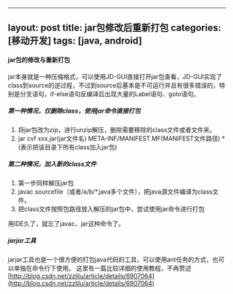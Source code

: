----
layout: post
title: jar包修改后重新打包
categories: [移动开发]
tags: [java, android]
----
#### jar包的修改与重新打包
jar本身就是一种压缩格式，可以使用JD-GUI直接打开jar包查看，JD-GUI实现了class到source的逆过程，不过到source后基本是不可运行并且有很多错误的，特别是分支语句，if-else语句反编译后出现大量的Label语句、goto语句。
##### 第一种情况，仅删除class，使用jar命令直接打包

1. 将jar包改为zip，进行unzip解压，删除需要移除的class文件或者文件夹。
2. jar cvf xxx.jar(jar文件名) META-INF/MANIFEST.MF(MANIFEST文件路径) *(表示把该目录下所有class加入jar包)


##### 第二种情况，加入新的class文件

1. 第一步同样解压jar包
2. javac sourcefile（或者/a/b/*.java多个文件），把java源文件编译为class文件。
3. 把class文件按照包路径放入解压的jar包中，尝试使用jar命令进行打包

用IDE久了，就忘了javac、jar这种命令了。

##### jarjar工具
jarjar工具也是一个很方便的打包java代码的工具，可以使用ant任务的方式，也可以单独在命令行下使用。
这里有一篇比较详细的使用教程，不再赘述[http://blog.csdn.net/zzljlu/article/details/6907064](http://blog.csdn.net/zzljlu/article/details/6907064)